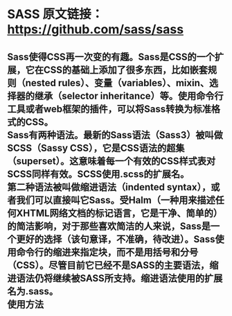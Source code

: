 SASS     原文链接：https://github.com/sass/sass
====
Sass使得CSS再一次变的有趣。Sass是CSS的一个扩展，它在CSS的基础上添加了很多东西，比如嵌套规则（nested rules）、变量（variables）、mixin、选择器的继承（selector inheritance）等。使用命令行工具或者web框架的插件，可以将Sass转换为标准格式的CSS。<br>
Sass有两种语法。最新的Sass语法（Sass3）被叫做SCSS（Sassy CSS），它是CSS语法的超集（superset）。这意味着每一个有效的CSS样式表对SCSS同样有效。SCSS使用.scss的扩展名。<br>
第二种语法被叫做缩进语法（indented syntax），或者我们可以直接叫它Sass。受Halm（一种用来描述任何XHTML网络文档的标记语言，它是干净、简单的）的简洁影响，对于那些喜欢简洁的人来说，Sass是一个更好的选择（该句意译，不准确，待改进）。Sass使用命令行的缩进来指定块，而不是用括号和分号（CSS）。尽管目前它已经不是SASS的主要语法，缩进语法仍将继续被SASS所支持。缩进语法使用的扩展名为.sass。<br>
使用方法
----

